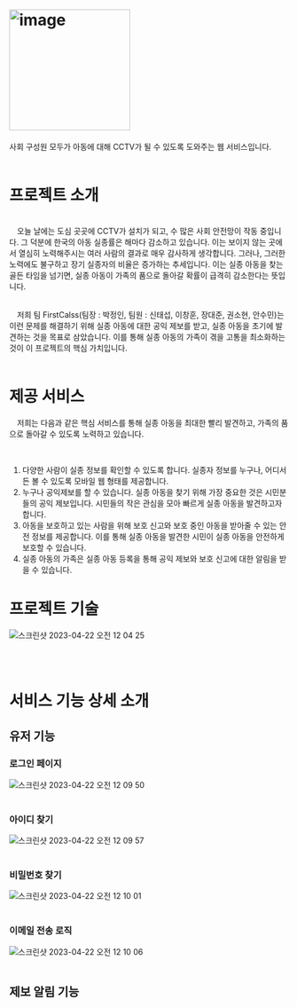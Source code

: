 # <img width="218" alt="image" src="https://user-images.githubusercontent.com/97227920/233664150-1a6a6e7b-b9a5-4502-9990-ece8c6963d67.png">

사회 구성원 모두가 아동에 대해 CCTV가 될 수 있도록 도와주는 웹 서비스입니다.
<br>
<br>

# 프로젝트 소개
<br>
  오늘 날에는 도심 곳곳에 CCTV가 설치가 되고, 수 많은 사회 안전망이 작동 중입니다. 그 덕분에 한국의 아동 실종률은 해마다 감소하고 있습니다.
이는 보이지 않는 곳에서 열심히 노력해주시는 여러 사람의 결과로 매우 감사하게 생각합니다. 
그러나, 그러한 노력에도 불구하고 장기 실종자의 비율은 증가하는 추세입니다. 
이는 실종 아동을 찾는 골든 타임을 넘기면, 실종 아동이 가족의 품으로 돌아갈 확률이 급격히 감소한다는 뜻입니다.
<br>
<br>

  저희 팀 FirstCalss(팀장 : 박정인, 팀원 : 신태섭, 이창훈, 장대준, 권소현, 안수민)는 이런 문제를 해결하기 위해 
실종 아동에 대한 공익 제보를 받고, 실종 아동을 초기에 발견하는 것을 목표로 삼았습니다. 
이를 통해 실종 아동의 가족이 겪을 고통을 최소화하는 것이 이 프로젝트의 핵심 가치입니다.
<br>
<br>

# 제공 서비스
  저희는 다음과 같은 핵심 서비스를 통해 실종 아동을 최대한 빨리 발견하고, 가족의 품으로 돌아갈 수 있도록 노력하고 있습니다.
  
  
  
1. 다양한 사람이 실종 정보를 확인할 수 있도록 합니다. 실종자 정보를 누구나, 어디서든 볼 수 있도록 모바일 웹 형태를 제공합니다.
2. 누구나 공익제보를 할 수 있습니다. 실종 아동을 찾기 위해 가장 중요한 것은 시민분들의 공익 제보입니다. 시민들의 작은 관심을 모아 빠르게 실종 아동을 발견하고자 합니다.
3. 아동을 보호하고 있는 사람을 위해 보호 신고와 보호 중인 아동을 받아줄 수 있는 안전 정보를 제공합니다. 이를 통해 실종 아동을 발견한 시민이 실종 아동을 안전하게 보호할 수 있습니다.
4. 실종 아동의 가족은 실종 아동 등록을 통해 공익 제보와 보호 신고에 대한 알림을 받을 수 있습니다.

# 프로젝트 기술
![스크린샷 2023-04-22 오전 12 04 25](https://user-images.githubusercontent.com/97227920/233669939-4fbc6eed-2c68-41e2-a728-659bc8795cee.png)

<br>
<br>

# 서비스 기능 상세 소개


## 유저 기능


### 로그인 페이지
![스크린샷 2023-04-22 오전 12 09 50](https://user-images.githubusercontent.com/97227920/233671726-29c340f6-a831-427b-b693-f6c92f347273.png)
<br>
<br>
### 아이디 찾기
![스크린샷 2023-04-22 오전 12 09 57](https://user-images.githubusercontent.com/97227920/233671872-229772ae-fc35-4e07-8940-8e08cbd94ba5.png)
<br>
<br>
### 비밀번호 찾기
![스크린샷 2023-04-22 오전 12 10 01](https://user-images.githubusercontent.com/97227920/233672011-66471ee2-cb18-4b21-a1d2-b0571967d59c.png)
<br>
<br>
### 이메일 전송 로직
![스크린샷 2023-04-22 오전 12 10 06](https://user-images.githubusercontent.com/97227920/233672084-81fc3a0d-f491-4be6-b9e4-1eb211306e87.png)
<br>
<br>


## 제보 알림 기능

